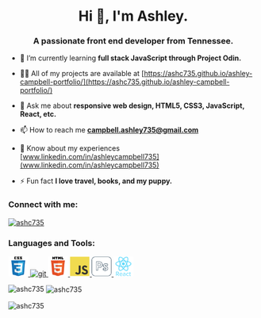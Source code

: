 <h1 align="center">Hi 👋, I'm Ashley.</h1>
<h3 align="center">A passionate front end developer from Tennessee.</h3>

- 🌱 I’m currently learning **full stack JavaScript through Project Odin.**

- 👨‍💻 All of my projects are available at [https://ashc735.github.io/ashley-campbell-portfolio/](https://ashc735.github.io/ashley-campbell-portfolio/)

- 💬 Ask me about **responsive web design, HTML5, CSS3, JavaScript, React, etc.**

- 📫 How to reach me **campbell.ashley735@gmail.com**

- 📄 Know about my experiences [www.linkedin.com/in/ashleycampbell735](www.linkedin.com/in/ashleycampbell735)

- ⚡ Fun fact **I love travel, books, and my puppy.**

<h3 align="left">Connect with me:</h3>
<p align="left">
<a href="https://codesandbox.com/ashc735" target="blank"><img align="center" src="https://raw.githubusercontent.com/rahuldkjain/github-profile-readme-generator/master/src/images/icons/Social/codesandbox.svg" alt="ashc735" height="30" width="40" /></a>
</p>

<h3 align="left">Languages and Tools:</h3>
<p align="left"> <a href="https://www.w3schools.com/css/" target="_blank" rel="noreferrer"> <img src="https://raw.githubusercontent.com/devicons/devicon/master/icons/css3/css3-original-wordmark.svg" alt="css3" width="40" height="40"/> </a> <a href="https://git-scm.com/" target="_blank" rel="noreferrer"> <img src="https://www.vectorlogo.zone/logos/git-scm/git-scm-icon.svg" alt="git" width="40" height="40"/> </a> <a href="https://www.w3.org/html/" target="_blank" rel="noreferrer"> <img src="https://raw.githubusercontent.com/devicons/devicon/master/icons/html5/html5-original-wordmark.svg" alt="html5" width="40" height="40"/> </a> <a href="https://developer.mozilla.org/en-US/docs/Web/JavaScript" target="_blank" rel="noreferrer"> <img src="https://raw.githubusercontent.com/devicons/devicon/master/icons/javascript/javascript-original.svg" alt="javascript" width="40" height="40"/> </a> <a href="https://www.photoshop.com/en" target="_blank" rel="noreferrer"> <img src="https://raw.githubusercontent.com/devicons/devicon/master/icons/photoshop/photoshop-line.svg" alt="photoshop" width="40" height="40"/> </a> <a href="https://reactjs.org/" target="_blank" rel="noreferrer"> <img src="https://raw.githubusercontent.com/devicons/devicon/master/icons/react/react-original-wordmark.svg" alt="react" width="40" height="40"/> </a> </p>

<p><img align="left" src="https://github-readme-stats.vercel.app/api/top-langs?username=ashc735&show_icons=true&locale=en&layout=compact" alt="ashc735" /></p>

<p>&nbsp;<img align="center" src="https://github-readme-stats.vercel.app/api?username=ashc735&show_icons=true&locale=en" alt="ashc735" /></p>

<p><img align="center" src="https://github-readme-streak-stats.herokuapp.com/?user=ashc735&" alt="ashc735" /></p>

